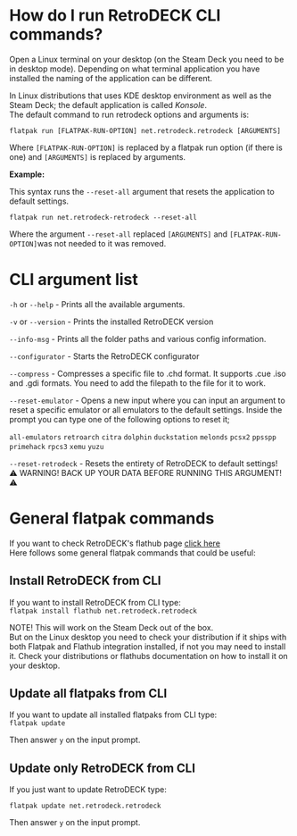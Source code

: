 # How do I run RetroDECK CLI commands?

Open a Linux terminal on your desktop (on the Steam Deck you need to be in desktop mode). Depending on what terminal application you have installed the naming of the application can be different.<br>

In Linux distributions that uses KDE desktop environment as well as the Steam Deck; the default application is called _Konsole_.
<br>
The default command to run retrodeck options and arguments is:

`flatpak run [FLATPAK-RUN-OPTION] net.retrodeck.retrodeck [ARGUMENTS]`

Where `[FLATPAK-RUN-OPTION]` is replaced by a flatpak run option (if there is one) and `[ARGUMENTS]` is replaced by arguments. 

**Example:**

This syntax runs the `--reset-all` argument that resets the application to default settings.

`flatpak run net.retrodeck-retrodeck --reset-all`

Where the argument `--reset-all` replaced `[ARGUMENTS]` and `[FLATPAK-RUN-OPTION]`was not needed to it was removed.

# CLI argument list

`-h` or `--help` - Prints all the available arguments.

`-v` or `--version` - Prints the installed RetroDECK version

`--info-msg` - Prints all the folder paths and various config information.
 
`--configurator` - Starts the RetroDECK configurator

`--compress` - Compresses a specific file to .chd format. It supports .cue .iso and .gdi formats. You need to add the filepath to the file for it to work.

`--reset-emulator` - Opens a new input where you can input an argument to reset a specific emulator or all emulators to the default settings. Inside the prompt you can type one of the following options to reset it;

`all-emulators`
`retroarch`
`citra`
`dolphin`
`duckstation` 
`melonds` 
`pcsx2` 
`ppsspp` 
`primehack` 
`rpcs3` 
`xemu`
`yuzu` 

`--reset-retrodeck` - Resets the entirety of RetroDECK to default settings! 
<br>
⚠️ WARNING! BACK UP YOUR DATA BEFORE RUNNING THIS ARGUMENT! ⚠️

# General flatpak commands

If you want to check RetroDECK's flathub page [click here](https://flathub.org/apps/details/net.retrodeck.retrodeck)<br>
Here follows some general flatpak commands that could be useful: <br>


## Install RetroDECK from CLI

If you want to install RetroDECK from CLI type:<br>
`flatpak install flathub net.retrodeck.retrodeck`

NOTE! This will work on the Steam Deck out of the box.<br>
But on the Linux desktop you need to check your distribution if it ships with both Flatpak and Flathub integration installed, if not you may need to install it. Check your distributions or flathubs documentation on how to install it on your desktop.

## Update all flatpaks from CLI

If you want to update all installed flatpaks from CLI type:<br>
`flatpak update`

Then answer `y` on the input prompt. 

## Update only RetroDECK from CLI

If you just want to update RetroDECK type: <br>

`flatpak update net.retrodeck.retrodeck`

Then answer `y` on the input prompt. 